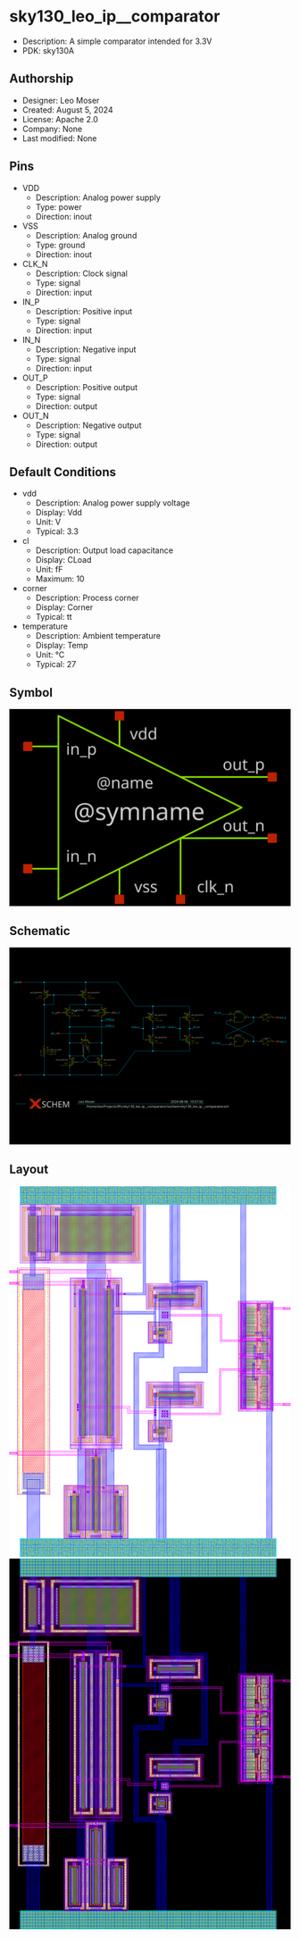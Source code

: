 # sky130_leo_ip__comparator

- Description: A simple comparator intended for 3.3V
- PDK: sky130A

## Authorship

- Designer: Leo Moser
- Created: August 5, 2024
- License: Apache 2.0
- Company: None
- Last modified: None

## Pins

- VDD
  + Description: Analog power supply
  + Type: power
  + Direction: inout
- VSS
  + Description: Analog ground
  + Type: ground
  + Direction: inout
- CLK_N
  + Description: Clock signal
  + Type: signal
  + Direction: input
- IN_P
  + Description: Positive input
  + Type: signal
  + Direction: input
- IN_N
  + Description: Negative input
  + Type: signal
  + Direction: input
- OUT_P
  + Description: Positive output
  + Type: signal
  + Direction: output
- OUT_N
  + Description: Negative output
  + Type: signal
  + Direction: output

## Default Conditions

- vdd
  + Description: Analog power supply voltage
  + Display: Vdd
  + Unit: V
  + Typical: 3.3
- cl
  + Description: Output load capacitance
  + Display: CLoad
  + Unit: fF
  + Maximum: 10
- corner
  + Description: Process corner
  + Display: Corner
  + Typical: tt
- temperature
  + Description: Ambient temperature
  + Display: Temp
  + Unit: °C
  + Typical: 27

## Symbol

![Symbol of sky130_leo_ip__comparator](sky130_leo_ip__comparator_symbol.svg)

## Schematic

![Schematic of sky130_leo_ip__comparator](sky130_leo_ip__comparator_schematic.svg)

## Layout

![Layout of sky130_leo_ip__comparator with white background](sky130_leo_ip__comparator_w.png)
![Layout of sky130_leo_ip__comparator with black background](sky130_leo_ip__comparator_b.png)

